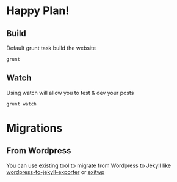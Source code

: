 # Happy Plan!

## Build

Default grunt task build the website

    grunt

## Watch

Using watch will allow you to test & dev your posts

    grunt watch

# Migrations

## From Wordpress

You can use existing tool to migrate from Wordpress to Jekyll like [wordpress-to-jekyll-exporter](https://github.com/benbalter/wordpress-to-jekyll-exporter) or [exitwp](https://github.com/thomasf/exitwp)

